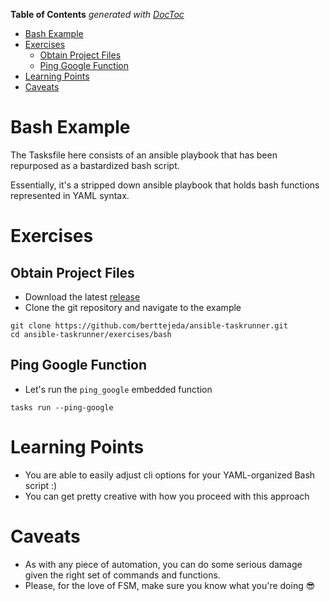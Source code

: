<!-- START doctoc generated TOC please keep comment here to allow auto update -->
<!-- DON'T EDIT THIS SECTION, INSTEAD RE-RUN doctoc TO UPDATE -->
**Table of Contents**  *generated with [DocToc](https://github.com/thlorenz/doctoc)*

- [Bash Example](#bash-example)
- [Exercises](#exercises)
  - [Obtain Project Files](#obtain-project-files)
  - [Ping Google Function](#ping-google-function)
- [Learning Points](#learning-points)
- [Caveats](#caveats)

<!-- END doctoc generated TOC please keep comment here to allow auto update -->

<a name="bash-example"></a>
# Bash Example

The Tasksfile here consists of an ansible playbook that has been repurposed as a bastardized bash script.

Essentially, it's a stripped down ansible playbook that holds bash functions represented in YAML syntax.

<a name="exercises"></a>
# Exercises

<a name="obtain-project-files"></a>
## Obtain Project Files

* Download the latest [release](https://github.com/berttejeda/ansible-taskrunner/releases)<br />
* Clone the git repository and navigate to the example<br />

```
git clone https://github.com/berttejeda/ansible-taskrunner.git
cd ansible-taskrunner/exercises/bash
```

<a name="ping-google-function"></a>
## Ping Google Function

* Let's run the `ping_google` embedded function<br />
```
tasks run --ping-google
```

<a name="learning-points"></a>
# Learning Points

- You are able to easily adjust cli options for your YAML-organized Bash script :)
- You can get pretty creative with how you proceed with this approach

<a name="caveats"></a>
# Caveats

- As with any piece of automation, you can do some serious damage given the right set of commands and functions.
- Please, for the love of FSM, make sure you know what you're doing 😎